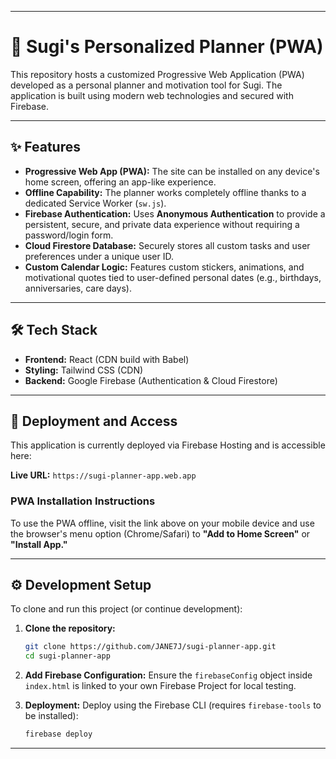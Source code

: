 

-----

# 👑 Sugi's Personalized Planner (PWA)

This repository hosts a customized Progressive Web Application (PWA) developed as a personal planner and motivation tool for Sugi. The application is built using modern web technologies and secured with Firebase.

-----

## ✨ Features

  * **Progressive Web App (PWA):** The site can be installed on any device's home screen, offering an app-like experience.
  * **Offline Capability:** The planner works completely offline thanks to a dedicated Service Worker (`sw.js`).
  * **Firebase Authentication:** Uses **Anonymous Authentication** to provide a persistent, secure, and private data experience without requiring a password/login form.
  * **Cloud Firestore Database:** Securely stores all custom tasks and user preferences under a unique user ID.
  * **Custom Calendar Logic:** Features custom stickers, animations, and motivational quotes tied to user-defined personal dates (e.g., birthdays, anniversaries, care days).

-----

## 🛠️ Tech Stack

  * **Frontend:** React (CDN build with Babel)
  * **Styling:** Tailwind CSS (CDN)
  * **Backend:** Google Firebase (Authentication & Cloud Firestore)

-----

## 🚀 Deployment and Access

This application is currently deployed via Firebase Hosting and is accessible here:

**Live URL:** `https://sugi-planner-app.web.app`

### PWA Installation Instructions

To use the PWA offline, visit the link above on your mobile device and use the browser's menu option (Chrome/Safari) to **"Add to Home Screen"** or **"Install App."**

-----

## ⚙️ Development Setup

To clone and run this project (or continue development):

1.  **Clone the repository:**

    ```bash
    git clone https://github.com/JANE7J/sugi-planner-app.git
    cd sugi-planner-app
    ```

2.  **Add Firebase Configuration:** Ensure the `firebaseConfig` object inside `index.html` is linked to your own Firebase Project for local testing.

3.  **Deployment:** Deploy using the Firebase CLI (requires `firebase-tools` to be installed):

    ```bash
    firebase deploy
    ```

-----

